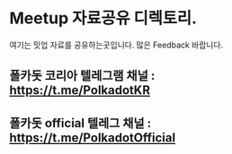 # Meetup 자료공유 디렉토리.

여기는 밋업 자료를 공유하는곳입니다.
많은 Feedback 바랍니다.

## 폴카돗 코리아 텔레그램 채널 :  https://t.me/PolkadotKR
## 폴카돗 official 텔레그 채널 : https://t.me/PolkadotOfficial 
